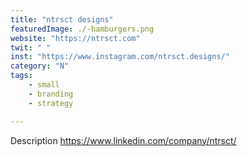 ```yaml
---
title: "ntrsct designs"
featuredImage: ./-hamburgers.png
website: "https://ntrsct.com"
twit: " "
inst: "https://www.instagram.com/ntrsct.designs/"
category: "N"
tags: 
    - small
    - branding
    - strategy

---
```


Description
https://www.linkedin.com/company/ntrsct/




